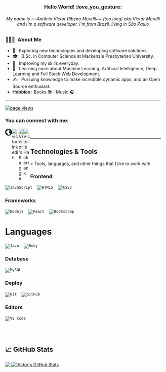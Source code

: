
<h3 align="center"> Hello World!  :love_you_gesture: </h1>
<h6 align="center"> My name is ~~Antônio Victor Ribeiro Morelli~~ (too long) aka Victor Morelli and I'm a software developer. I'm from Brazil, living in São Paulo </h1>

<h3> 👨🏻‍💻 &nbsp;About Me </h3>

- 🤔 &nbsp; Exploring new technologies and developing software solutions.
- 🎓 &nbsp; B.Sc. in Computer Science at Mackenzie Presbyterian University.
- 💼 &nbsp; Improving my skills everyday.
- 🌱 &nbsp; Learning more about Machine Learning, Artificial Intelligence, Deep Learning and Full Stack Web Development.
- ✍️ &nbsp; Pursuing knowledge to make incredible dynamic apps, and an Open Source enthusiast.
- **Hobbies :** Books :books: | Music :headphones:

---------------------------------------------------------------------------------------------------------------------------------------------------------------------------------
<p align="left"> 
  <a href="https://github.com/victor00">
    <img src="https://komarev.com/ghpvc/?username=victor00" alt="page views" />
  </a> 
</p>


### You can connect with me:

<p>
  <a href="https://github.com/victor00">
    <img align="left" alt="victor00github" width="22px" src= "https://raw.githubusercontent.com/iconic/open-iconic/master/svg/globe.svg" style="max-width:100%;">
  </a>
  <a href="https://www.linkedin.com/in/avictor-ribeiro-morelli/">
    <img align="left" alt="victorlinkedin" width="22px" src= "https://camo.githubusercontent.com/d659d2bac00c01b42bffbae84bdc121e828b8fecd5b4949ffa2575f5d9e4a371/68747470733a2f2f63646e2e6a7364656c6976722e6e65742f6e706d2f73696d706c652d69636f6e734076332f69636f6e732f6c696e6b6564696e2e737667" style="max-width:100%;">
  </a>
  <a href="https://www.kaggle.com/avrmvictor00">
    <img align="left" alt="Victor's Kaggle" width="15px" src="https://cdn.jsdelivr.net/npm/simple-icons@3.1.0/icons/kaggle.svg" />
  </a>
  <a href="https://www.hackerrank.com/victormorelli6">
    <img align="left" alt="Victor's Hackerrank" width="22px" src="https://cdn.jsdelivr.net/npm/simple-icons@v3/icons/hackerrank.svg" />
  </a>
</p>

<br>

---------------------------------------------------------------------------------------------------------------------------------------------------------------------------------

<h2 align="left" id="macropower-tech">Technologies & Tools</h2>
> Tools, languages, and other things that I like to work with.

### Frontend
<code>![JavaScript](https://img.shields.io/badge/-JavaScript-black?style=flat-square&logo=javascript)</code> &nbsp;&nbsp;
<code>![HTML5](https://img.shields.io/badge/-HTML5-%23E44D27?style=flat-square&logo=html5&logoColor=ffffff)</code> &nbsp;&nbsp;
<code>![CSS3](https://img.shields.io/badge/-CSS3-%231572B6?style=flat-square&logo=css3)</code> &nbsp;&nbsp;

### Frameworks
<code>![Nodejs](https://img.shields.io/badge/-Nodejs-black?style=flat-square&logo=Node.js)</code> &nbsp;&nbsp;
<code>![React](https://img.shields.io/badge/-React-%23282C34?style=flat-square&logo=react)</code> &nbsp;&nbsp;
<code>![Bootstrap](https://img.shields.io/badge/-Bootstrap-563D7C?style=flat-square&logo=bootstrap)</code> &nbsp;&nbsp;

# Languages


<code>![Java](https://img.shields.io/badge/Java-orange?style=flat&logo=java&logoColor=white)</code> &nbsp;&nbsp;
<code>![Ruby](https://img.shields.io/badge/Ruby?style=flat&logo=ruby&logoColor=white)</code> &nbsp;&nbsp;


### Database

<code>![MySQL](https://img.shields.io/badge/-MySQL-black?style=flat-square&logo=mysql)</code> &nbsp;&nbsp;

### Deploy

<code>![Git](https://img.shields.io/badge/-Git-black?style=flat-square&logo=git)</code> &nbsp;&nbsp;
<code>![GitHub](https://img.shields.io/badge/-GitHub-181717?style=flat-square&logo=github)</code> &nbsp;&nbsp;
<code></code> &nbsp;&nbsp;
<code></code> &nbsp;&nbsp;

### Editors
<code>![VS Code](http://img.shields.io/badge/-VS%20Code-007ACC?style=flat-square&logo=visual-studio-code)</code> &nbsp;&nbsp;


<br><br>



## &#x1f4c8; GitHub Stats

<a href="https://github.com/victor00">
  <img align="center" src="https://github-readme-stats.vercel.app/api?username=victor00&show_icons=true&theme=vision-friendly-dark" />
</a>

<a href="https://github.com/victor00">
  <img align="center" src="https://github-readme-stats.vercel.app/api?username=victor000&show_icons=true&line_height=27&count_private=true&&theme=radical" alt="Victor's GitHub Stats" />
</a>


